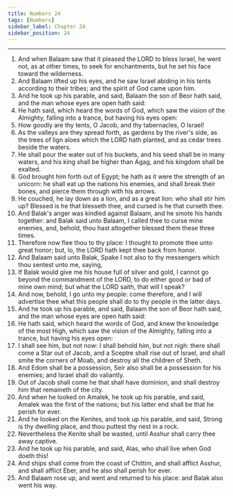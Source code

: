 ```yaml
---
title: Numbers 24
tags: [Numbers]
sidebar_label: Chapter 24
sidebar_position: 24
---
```


---
1. And when Balaam saw that it pleased the LORD to bless Israel, he went not, as at other times, to seek for enchantments, but he set his face toward the wilderness.
2. And Balaam lifted up his eyes, and he saw Israel abiding in his tents according to their tribes; and the spirit of God came upon him.
3. And he took up his parable, and said, Balaam the son of Beor hath said, and the man whose eyes are open hath said:
4. He hath said, which heard the words of God, which saw the vision of the Almighty, falling into a trance, but having his eyes open:
5. How goodly are thy tents, O Jacob, and thy tabernacles, O Israel!
6. As the valleys are they spread forth, as gardens by the river's side, as the trees of lign aloes which the LORD hath planted, and as cedar trees beside the waters.
7. He shall pour the water out of his buckets, and his seed shall be in many waters, and his king shall be higher than Agag, and his kingdom shall be exalted.
8. God brought him forth out of Egypt; he hath as it were the strength of an unicorn: he shall eat up the nations his enemies, and shall break their bones, and pierce them through with his arrows.
9. He couched, he lay down as a lion, and as a great lion: who shall stir him up? Blessed is he that blesseth thee, and cursed is he that curseth thee.
10. And Balak's anger was kindled against Balaam, and he smote his hands together: and Balak said unto Balaam, I called thee to curse mine enemies, and, behold, thou hast altogether blessed them these three times.
11. Therefore now flee thou to thy place: I thought to promote thee unto great honor; but, lo, the LORD hath kept thee back from honor.
12. And Balaam said unto Balak, Spake I not also to thy messengers which thou sentest unto me, saying,
13. If Balak would give me his house full of silver and gold, I cannot go beyond the commandment of the LORD, to do either good or bad of mine own mind; but what the LORD saith, that will I speak?
14. And now, behold, I go unto my people: come therefore, and I will advertise thee what this people shall do to thy people in the latter days.
15. And he took up his parable, and said, Balaam the son of Beor hath said, and the man whose eyes are open hath said:
16. He hath said, which heard the words of God, and knew the knowledge of the most High, which saw the vision of the Almighty, falling into a trance, but having his eyes open:
17. I shall see him, but not now: I shall behold him, but not nigh: there shall come a Star out of Jacob, and a Sceptre shall rise out of Israel, and shall smite the corners of Moab, and destroy all the children of Sheth.
18. And Edom shall be a possession, Seir also shall be a possession for his enemies; and Israel shall do valiantly.
19. Out of Jacob shall come he that shall have dominion, and shall destroy him that remaineth of the city.
20. And when he looked on Amalek, he took up his parable, and said, Amalek was the first of the nations; but his latter end shall be that he perish for ever.
21. And he looked on the Kenites, and took up his parable, and said, Strong is thy dwelling place, and thou puttest thy nest in a rock.
22. Nevertheless the Kenite shall be wasted, until Asshur shall carry thee away captive.
23. And he took up his parable, and said, Alas, who shall live when God doeth this!
24. And ships shall come from the coast of Chittim, and shall afflict Asshur, and shall afflict Eber, and he also shall perish for ever.
25. And Balaam rose up, and went and returned to his place: and Balak also went his way.
